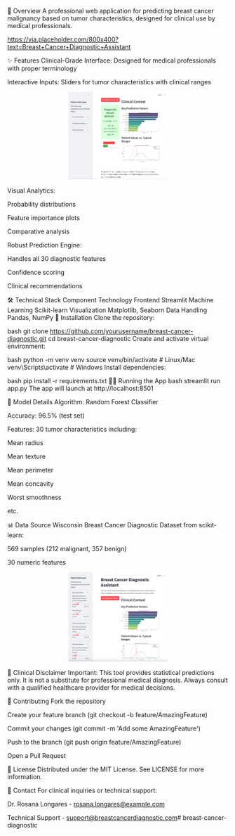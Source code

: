 📌 Overview
A professional web application for predicting breast cancer malignancy based on tumor characteristics, designed for clinical use by medical professionals.

https://via.placeholder.com/800x400?text=Breast+Cancer+Diagnostic+Assistant

✨ Features
Clinical-Grade Interface: Designed for medical professionals with proper terminology

Interactive Inputs: Sliders for tumor characteristics with clinical ranges

<div align="center">
  <img src="assets/breast1.png" alt="Evolución temporal 1" width="45%">
  
</div>

Visual Analytics:

Probability distributions

Feature importance plots

Comparative analysis

Robust Prediction Engine:

Handles all 30 diagnostic features

Confidence scoring

Clinical recommendations

🛠️ Technical Stack
Component	Technology
Frontend	Streamlit
Machine Learning	Scikit-learn
Visualization	Matplotlib, Seaborn
Data Handling	Pandas, NumPy
🚀 Installation
Clone the repository:

bash
git clone https://github.com/yourusername/breast-cancer-diagnostic.git
cd breast-cancer-diagnostic
Create and activate virtual environment:

bash
python -m venv venv
source venv/bin/activate  # Linux/Mac
venv\Scripts\activate  # Windows
Install dependencies:

bash
pip install -r requirements.txt
🏃‍♂️ Running the App
bash
streamlit run app.py
The app will launch at http://localhost:8501

🧪 Model Details
Algorithm: Random Forest Classifier

Accuracy: 96.5% (test set)

Features: 30 tumor characteristics including:

Mean radius

Mean texture

Mean perimeter

Mean concavity

Worst smoothness

etc.

📊 Data Source
Wisconsin Breast Cancer Diagnostic Dataset from scikit-learn:

569 samples (212 malignant, 357 benign)

30 numeric features
<div align="center">
  <img src="assets/breast2.png" alt="Evolución temporal 2" width="45%">
</div>

📝 Clinical Disclaimer
Important: This tool provides statistical predictions only. It is not a substitute for professional medical diagnosis. Always consult with a qualified healthcare provider for medical decisions.

🤝 Contributing
Fork the repository

Create your feature branch (git checkout -b feature/AmazingFeature)

Commit your changes (git commit -m 'Add some AmazingFeature')

Push to the branch (git push origin feature/AmazingFeature)

Open a Pull Request

📜 License
Distributed under the MIT License. See LICENSE for more information.

📧 Contact
For clinical inquiries or technical support:

Dr. Rosana Longares - rosana.longares@example.com

Technical Support - support@breastcancerdiagnostic.com# breast-cancer-diagnostic
